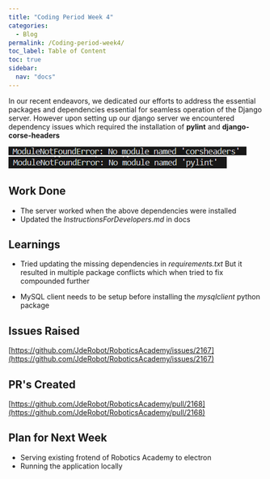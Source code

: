 ```yaml
---
title: "Coding Period Week 4"
categories:
  - Blog
permalink: /Coding-period-week4/
toc_label: Table of Content
toc: true
sidebar:
  nav: "docs"
---
```


In our recent endeavors, we dedicated our efforts to address the essential packages and dependencies essential for seamless operation of the Django server. However upon setting up our django server we encountered dependency issues which required the installation of **pylint**  and **django-corse-headers**

![Errors](../assets/images/Codingweek4img1.png)
\
![Errors](../assets/images/Codingweek4img2.png)

## Work Done

* The server worked when the above dependencies were installed
* Updated the *InstructionsForDevelopers.md* in docs

## Learnings

* Tried updating the missing dependencies in *requirements.txt* But it resulted in multiple package conflicts which when tried to fix compounded further

* MySQL client needs to be setup before installing the *mysqlclient* python package 

## Issues Raised
[https://github.com/JdeRobot/RoboticsAcademy/issues/2167](https://github.com/JdeRobot/RoboticsAcademy/issues/2167)

## PR's Created
[https://github.com/JdeRobot/RoboticsAcademy/pull/2168](https://github.com/JdeRobot/RoboticsAcademy/pull/2168)

## Plan for Next Week

* Serving existing frotend of Robotics Academy to electron
* Running the application locally 
